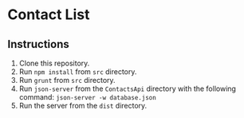 # Contact List
## Instructions

1. Clone this repository.
1. Run `npm install` from `src` directory.
1. Run `grunt` from `src` directory.
1. Run `json-server` from the `ContactsApi` directory with the following command: `json-server -w database.json`
1. Run the server from the `dist` directory.
